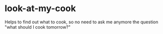 # look-at-my-cook
Helps to find out what to cook, so no need to ask me anymore the question "what should I cook tomorrow?"
